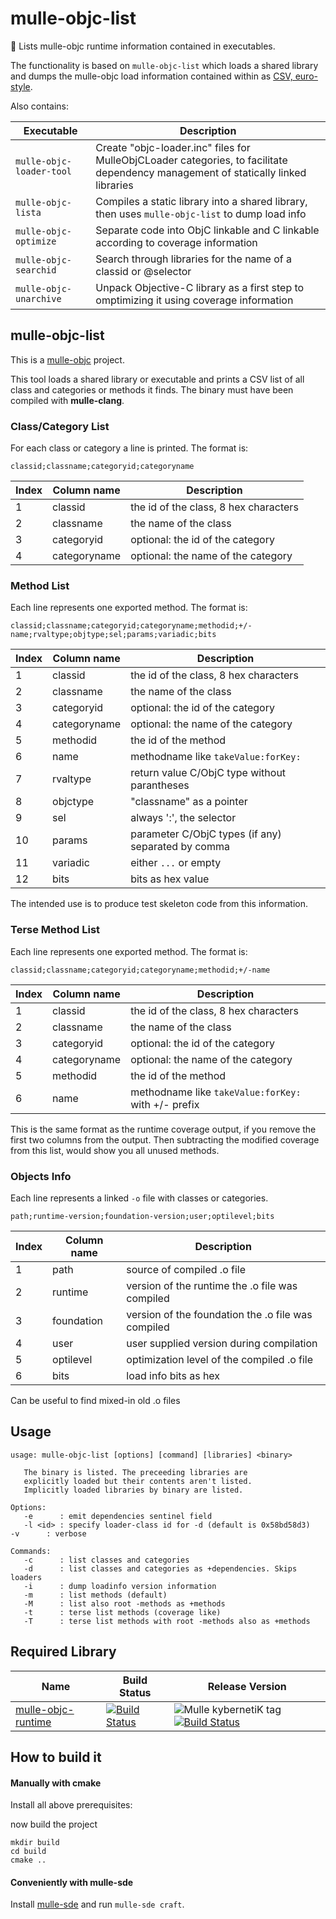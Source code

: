# mulle-objc-list

📒 Lists mulle-objc runtime information contained in executables.

The functionality is based on `mulle-objc-list` which loads a shared
library and dumps the mulle-objc load information contained within as
[CSV, euro-style](https://en.wikipedia.org/wiki/Comma-separated_values).

Also contains:

Executable               | Description
-------------------------|------------------------
`mulle-objc-loader-tool` | Create "objc-loader.inc" files for MulleObjCLoader categories, to facilitate dependency management of statically linked libraries
`mulle-objc-lista`       | Compiles a static library into a shared library, then uses `mulle-objc-list` to dump load info
`mulle-objc-optimize`    | Separate code into ObjC linkable and C linkable according to coverage information
`mulle-objc-searchid`    | Search through libraries for the name of a classid or @selector
`mulle-objc-unarchive`   | Unpack Objective-C library as a first step to omptimizing it using coverage information


## mulle-objc-list

This is a [mulle-objc](https://github.com/mulle-objc) project.

This tool loads a shared library or executable and prints a CSV list of all
class and categories or methods it finds. The binary must have been
compiled with **mulle-clang**.


### Class/Category List

For each class or category a line is printed. The format is:

`classid;classname;categoryid;categoryname`

Index | Column name  | Description
------|--------------|---------------------------------
1     | classid      |  the id of the class, 8 hex characters
2     | classname    |  the name of the class
3     | categoryid   |  optional: the id of the category
4     | categoryname |  optional: the name of the category


### Method List

Each line represents one exported method. The format is:

`classid;classname;categoryid;categoryname;methodid;+/-name;rvaltype;objtype;sel;params;variadic;bits`

Index | Column name  | Description
------|--------------|---------------------------------
1     | classid      |  the id of the class, 8 hex characters
2     | classname    |  the name of the class
3     | categoryid   |  optional: the id of the category
4     | categoryname |  optional: the name of the category
5     | methodid     |  the id of the method
6     | name         |  methodname like `takeValue:forKey:`
7     | rvaltype     |  return value C/ObjC type without parantheses
8     | objctype     |  "classname" as a pointer
9     | sel          |  always ':', the selector
10    | params       |  parameter C/ObjC types (if any) separated by comma
11    | variadic     |  either `...` or empty
12    | bits         |  bits as hex value

The intended use is to produce test skeleton code from this information.


### Terse Method List

Each line represents one exported method. The format is:

`classid;classname;categoryid;categoryname;methodid;+/-name`

Index | Column name  | Description
------|--------------|---------------------------------
1     | classid      |  the id of the class, 8 hex characters
2     | classname    |  the name of the class
3     | categoryid   |  optional: the id of the category
4     | categoryname |  optional: the name of the category
5     | methodid     |  the id of the method
6     | name         |  methodname like `takeValue:forKey:` with +/- prefix


This is the same format as the runtime coverage output, if you remove the first
two columns from the output. Then subtracting the modified coverage from this
list, would show you all unused methods.


### Objects Info

Each line represents a linked `-o` file with classes or categories.

`path;runtime-version;foundation-version;user;optilevel;bits`


Index | Column name  | Description
------|--------------|---------------------------------
1     | path         | source of compiled .o file
2     | runtime      | version of the runtime the .o file was compiled
3     | foundation   | version of the foundation the .o file was compiled
4     | user         | user supplied version during compilation
5     | optilevel    | optimization level of the compiled .o file
6     | bits         | load info bits as hex


Can be useful to find mixed-in old .o files


## Usage

```
usage: mulle-objc-list [options] [command] [libraries] <binary>

   The binary is listed. The preceeding libraries are
   explicitly loaded but their contents aren't listed.
   Implicitly loaded libraries by binary are listed.

Options:
   -e      : emit dependencies sentinel field
   -l <id> : specify loader-class id for -d (default is 0x58bd58d3)   -v      : verbose

Commands:
   -c      : list classes and categories
   -d      : list classes and categories as +dependencies. Skips loaders
   -i      : dump loadinfo version information
   -m      : list methods (default)
   -M      : list also root -methods as +methods
   -t      : terse list methods (coverage like)
   -T      : terse list methods with root -methods also as +methods
```


## Required Library

  Name         | Build Status | Release Version
---------------|--------------|---------------------------------
[mulle-objc-runtime](//github.com/mulle-objc/mulle-objc-runtime) | [![Build Status](https://travis-ci.org/mulle-objc/mulle-objc-runtime.svg?branch=release)](https://travis-ci.org/mulle-objc/mulle-objc-runtime) | ![Mulle kybernetiK tag](https://img.shields.io/github/tag/mulle-objc/mulle-objc-runtime.svg) [![Build Status](https://travis-ci.org/mulle-objc/mulle-objc-runtime.svg?branch=release)](https://travis-ci.org/mulle-objc/mulle-objc-runtime)

## How to build it

#### Manually with cmake

Install all above prerequisites:

now build the project

```
mkdir build
cd build
cmake ..
```

#### Conveniently with mulle-sde

Install [mulle-sde](//github.com/mulle-sde) and run `mulle-sde craft`.

